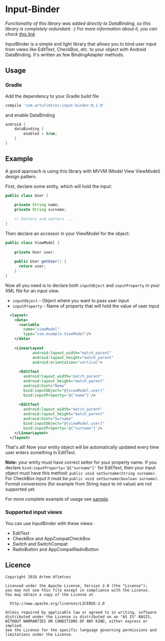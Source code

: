 # Input-Binder

*Functionality of this library was added directly to DataBinding, so this library is completely redundant. :)
For more information about it, you can check [this link](https://halfthought.wordpress.com/2016/03/23/2-way-data-binding-on-android/)*

InputBinder is a simple and light library that allows you to bind user input from views like EditText, CheckBox, etc.
to your object with Android DataBinding. It's written as few BindingAdapter methods.

## Usage

### Gradle

Add the dependency to your Gradle build file

```groovy
compile 'com.artufimtcev:input-binder:0.1.0'
```

and enable DataBinding

```groovy 	
android {
	dataBinding {
		enabled = true;
	}
}
```

## Example

A good approach is using this library with MVVM (Model View ViewModel) design pattern. 

First, declare some entity, which will hold the input:

```java
public class User {
    
    private String name;
    private String surname;
    
    // Getters and setters ...
}
```

Then declare an accessor in your ViewModel for the object:

```java
public class ViewModel {
    
    private User user;
    
    public User getUser() {
      return user;
    }
}
```

Now all you need is to declare both `inputObject` and `inputProperty` in your XML file for an input view.

 - `inputObject` - Object where you want to pass user input
 - `inputProperty` - Name of property that will hold the value of user input
 
```xml
  <layout>
    <data>
      <variable
        name="viewModel"
        type="com.example.ViewModel"/>
    </data>
    
    <LinearLayout
			android:layout_width="match_parent"
			android:layout_height="match_parent"
			android:orientation="vertical">
      
      <EditText
        android:layout_width="match_parent"
        android:layout_height="match_parent"
        android:hint="Name"
        bind:inputObject="@{viewModel.user}"
        bind:inputProperty='@{"name"}'/>
      
      <EditText
        android:layout_width="match_parent"
        android:layout_height="match_parent"
        android:hint="Surname"
        bind:inputObject="@{viewModel.user}"
        bind:inputProperty='@{"surname"}'/>
    </LinearLayout>
  </layout>
```

That's all! Now your entity object will be automatically updated every time user enters something in EditText.

__Note:__ your entity must have correct setter for your property name. If you declare `bind:inputProperty='@{"surname"}'` 
for EditText, then your input object must have this method: `public void setSurname(String surname)`. For CheckBox input
it must be `public void setSurname(boolean surname)`. Format conversions (for example from String input to int value) are
not supported yet.

For more complete example of usage see [sample](https://github.com/AstrDev/Input-Binder/tree/master/sample).

### Supported input views

You can use InputBinder with these views:
  - EditText
  - CheckBox and AppCompatCheckBox
  - Switch and SwitchCompat
  - RadioButton and AppCompatRadioButton
  
## Licence
```
Copyright 2016 Artem Ufimtcev

Licensed under the Apache License, Version 2.0 (the "License");
you may not use this file except in compliance with the License.
You may obtain a copy of the License at

  http://www.apache.org/licenses/LICENSE-2.0

Unless required by applicable law or agreed to in writing, software
distributed under the License is distributed on an "AS IS" BASIS,
WITHOUT WARRANTIES OR CONDITIONS OF ANY KIND, either express or implied.
See the License for the specific language governing permissions and
limitations under the License.
```
